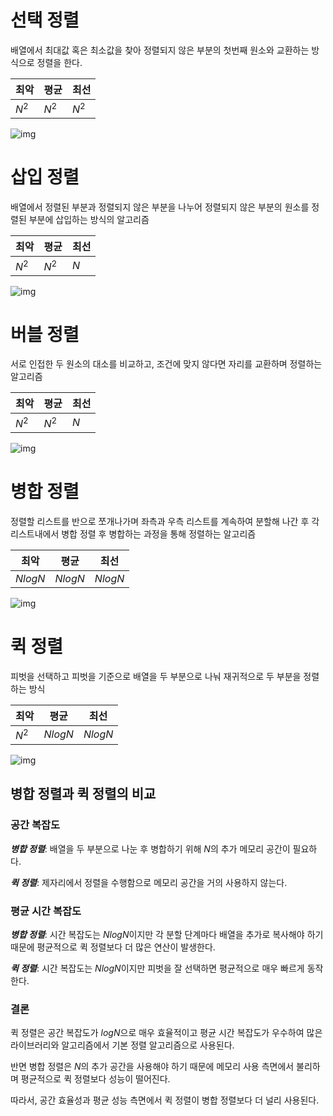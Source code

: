 # 선택 정렬

배열에서 최대값 혹은 최소값을 찾아 정렬되지 않은 부분의 첫번째 원소와 교환하는 방식으로 정렬을 한다.

| 최악 | 평균 | 최선 |
|-|-|-|
| $N^2$ | $N^2$ | $N^2$

![img](https://blog.kakaocdn.net/dn/blSBFD/btqPem0zr5m/hh4Q5i81KoUXHUwC8TyKik/img.gif)


# 삽입 정렬
배열에서 정렬된 부분과 정렬되지 않은 부분을 나누어 정렬되지 않은 부분의 원소를 정렬된 부분에 삽입하는 방식의 알고리즘

| 최악 | 평균 | 최선 |
|-|-|-|
| $N^2$ | $N^2$ | $N$

![img](https://cdn-images-1.medium.com/max/1600/1*IK3Q4NBRLthllMINV3OxpQ.gif)


# 버블 정렬
서로 인접한 두 원소의 대소를 비교하고, 조건에 맞지 않다면 자리를 교환하며 정렬하는 알고리즘

| 최악 | 평균 | 최선 |
|-|-|-|
| $N^2$ | $N^2$ | $N$ |

![img](https://cdn-images-1.medium.com/max/1600/1*ZQmdM7My9QIhvxj98hrweg.gif)

# 병합 정렬
정렬할 리스트를 반으로 쪼개나가며 좌측과 우측 리스트를 계속하여 분할해 나간 후 각 리스트내에서 병합 정렬 후 병합하는 과정을 통해 정렬하는 알고리즘

| 최악 | 평균 | 최선 |
|-|-|-|
| $NlogN$ | $NlogN$ | $NlogN$ |

![img](https://cdn-images-1.medium.com/max/1600/1*Uvs7CK1oew0pVckcuxr_qA.gif)

# 퀵 정렬
피벗을 선택하고 피벗을 기준으로 배열을 두 부분으로 나눠 재귀적으로 두 부분을 정렬하는 방식

| 최악 | 평균 | 최선 |
|-|-|-|
| $N^2$ | $NlogN$ | $NlogN$ |

![img](https://cdn-images-1.medium.com/max/1600/1*wwCw5TzLd79k2WQ6YVsQVw.gif)

## 병합 정렬과 퀵 정렬의 비교
### 공간 복잡도

***병합 정렬***: 배열을 두 부분으로 나눈 후 병합하기 위해 $N$의 추가 메모리 공간이 필요하다.

***퀵 정렬***: 제자리에서 정렬을 수행함으로 메모리 공간을 거의 사용하지 않는다.

### 평균 시간 복잡도

***병합 정렬***: 시간 복잡도는 $NlogN$이지만 각 분할 단계마다 배열을 추가로 복사해야 하기 때문에 평균적으로 퀵 정렬보다 더 많은 연산이 발생한다.

***퀵 정렬***: 시간 복잡도는 $NlogN$이지만 피벗을 잘 선택하면 평균적으로 매우 빠르게 동작한다.


### 결론
퀵 정렬은 공간 복잡도가 $logN$으로 매우 효율적이고 평균 시간 복잡도가 우수하여 많은 라이브러리와 알고리즘에서 기본 정렬 알고리즘으로 사용된다.

반면 병합 정렬은 $N$의 추가 공간을 사용해야 하기 때문에 메모리 사용 측면에서 불리하며 평균적으로 퀵 정렬보다 성능이 떨어진다.

따라서, 공간 효율성과 평균 성능 측면에서 퀵 정렬이 병합 정렬보다 더 널리 사용된다.